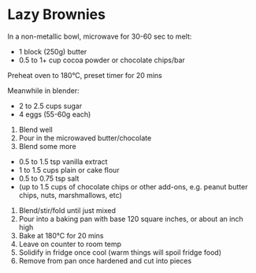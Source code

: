 #   Lazy Brownies

In a non-metallic bowl, microwave for 30-60 sec to melt:
*   1 block (250g) butter
*   0.5 to 1+ cup cocoa powder or chocolate chips/bar

Preheat oven to 180°C, preset timer for 20 mins

Meanwhile in blender:
*   2 to 2.5 cups sugar
*   4 eggs (55-60g each)

1.  Blend well
2.  Pour in the microwaved butter/chocolate
3.  Blend some more

*   0.5 to 1.5 tsp vanilla extract
*   1 to 1.5 cups plain or cake flour
*   0.5 to 0.75 tsp salt
*   (up to 1.5 cups of chocolate chips or other add-ons, e.g. peanut butter chips, nuts, marshmallows, etc)

1.  Blend/stir/fold until just mixed
2.  Pour into a baking pan with base 120 square inches, or about an inch high
3.  Bake at 180°C for 20 mins
4.  Leave on counter to room temp
5.  Solidify in fridge once cool (warm things will spoil fridge food)
6.  Remove from pan once hardened and cut into pieces

